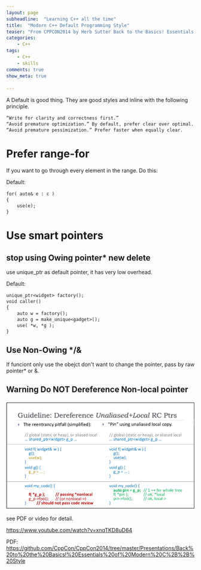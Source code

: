 ```yaml
---
layout: page
subheadline:  "Learning C++ all the time"
title:  "Modorn C++ Default Programming Style"
teaser: "From CPPCON2014 by Herb Sutter Back to the Basics! Essentials of Modern C++ Style"
categories:
    - C++
tags:
    - C++
    - skills
comments: true
show_meta: true

---
```



A Default is good thing. They are good styles and inline with the following principle.

	“Write for clarity and correctness first.”
	“Avoid premature optimization.” By default, prefer clear over optimal.
	“Avoid premature pessimization.” Prefer faster when equally clear.

# Prefer range-for
If you want to go through every element in the range. Do this:

Default:

	for( auto& e : c ) 
	{ 
		use(e); 
	}

# Use smart pointers

## stop using Owing pointer* new delete
use unique_ptr as default pointer, it has very low overhead.

Default:

	unique_ptr<widget> factory();
	void caller() 
	{
		auto w = factory();
		auto g = make_unique<gadget>();
		use( *w, *g );
	}

## Use Non-Owing */& 

If funciont only use the obejct don't want to change the pointer, pass by raw pointer* or &.

## Warning Do NOT Dereference Non-local pointer

![alt text][DereferencePointer]

[DereferencePointer]: https://raw.githubusercontent.com/cuixiongyi/cuixiongyi.github.io/master/images/C%2B%2B_DereferencePointer.png "DereferencePointer"

see PDF or video for detail.




https://www.youtube.com/watch?v=xnqTKD8uD64

PDF:
https://github.com/CppCon/CppCon2014/tree/master/Presentations/Back%20to%20the%20Basics!%20Essentials%20of%20Modern%20C%2B%2B%20Style

<div class="medium-14 medium-pull-3 columns" markdown="1">


</div><!-- /.medium-8.columns -->

</div><!-- /.row -->
